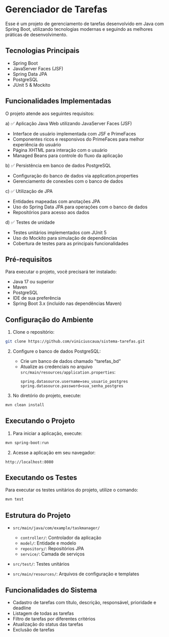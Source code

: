 # Gerenciador de Tarefas

Esse é um projeto de gerenciamento de tarefas desenvolvido em Java com Spring Boot, utilizando tecnologias modernas e seguindo as melhores práticas de desenvolvimento.

## Tecnologias Principais

- Spring Boot
- JavaServer Faces (JSF)
- Spring Data JPA
- PostgreSQL
- JUnit 5 & Mockito

## Funcionalidades Implementadas

O projeto atende aos seguintes requisitos:

a) ✅ Aplicação Java Web utilizando JavaServer Faces (JSF)
   - Interface de usuário implementada com JSF e PrimeFaces
   - Componentes ricos e responsivos do PrimeFaces para melhor experiência do usuário
   - Página XHTML para interação com o usuário
   - Managed Beans para controle do fluxo da aplicação

b) ✅ Persistência em banco de dados PostgreSQL
   - Configuração do banco de dados via application.properties
   - Gerenciamento de conexões com o banco de dados

c) ✅ Utilização de JPA
   - Entidades mapeadas com anotações JPA
   - Uso do Spring Data JPA para operações com o banco de dados
   - Repositórios para acesso aos dados

d) ✅ Testes de unidade
   - Testes unitários implementados com JUnit 5
   - Uso do Mockito para simulação de dependências
   - Cobertura de testes para as principais funcionalidades

## Pré-requisitos

Para executar o projeto, você precisará ter instalado:

- Java 17 ou superior
- Maven
- PostgreSQL
- IDE de sua preferência
- Spring Boot 3.x (incluído nas dependências Maven)

## Configuração do Ambiente

1. Clone o repositório:
```bash
git clone https://github.com/viniciuscaua/sistema-tarefas.git
```

2. Configure o banco de dados PostgreSQL:
   - Crie um banco de dados chamado "tarefas_bd"
   - Atualize as credenciais no arquivo `src/main/resources/application.properties`:
     ```properties
     spring.datasource.username=seu_usuario_postgres
     spring.datasource.password=sua_senha_postgres
     ```

3. No diretório do projeto, execute:
```bash
mvn clean install
```

## Executando o Projeto

1. Para iniciar a aplicação, execute:
```bash
mvn spring-boot:run
```

2. Acesse a aplicação em seu navegador:
```
http://localhost:8080
```

## Executando os Testes

Para executar os testes unitários do projeto, utilize o comando:
```bash
mvn test
```

## Estrutura do Projeto

- `src/main/java/com/example/taskmanager/`
  - `controller/`: Controlador da aplicação
  - `model/`: Entidade e modelo
  - `repository/`: Repositórios JPA
  - `service/`: Camada de serviços

- `src/test/`: Testes unitários
- `src/main/resources/`: Arquivos de configuração e templates

## Funcionalidades do Sistema

- Cadastro de tarefas com título, descrição, responsável, prioridade e deadline
- Listagem de todas as tarefas
- Filtro de tarefas por diferentes critérios
- Atualização do status das tarefas
- Exclusão de tarefas 